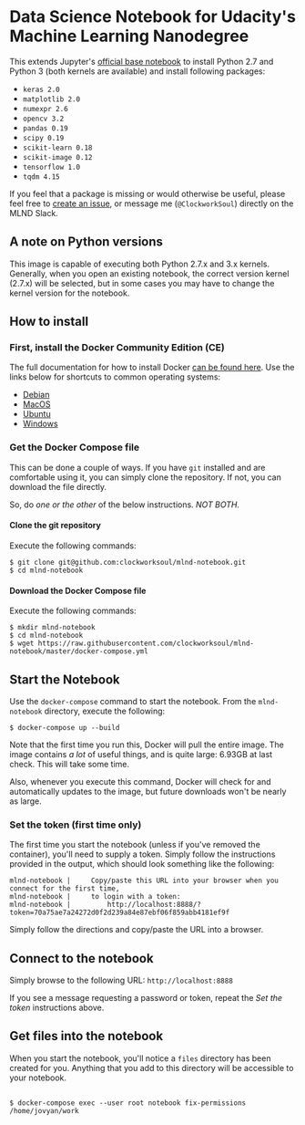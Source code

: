 # Data Science Notebook for Udacity's Machine Learning Nanodegree

This extends Jupyter's [official base notebook](https://github.com/jupyter/docker-stacks/tree/master/base-notebook) to install Python 2.7 and Python 3 (both kernels are available) and install following packages:

* `keras 2.0`
* `matplotlib 2.0`
* `numexpr 2.6`
* `opencv 3.2`
* `pandas 0.19`
* `scipy 0.19`
* `scikit-learn 0.18`
* `scikit-image 0.12`
* `tensorflow 1.0`
* `tqdm 4.15`

If you feel that a package is missing or would otherwise be useful, please feel free to [create an issue](https://github.com/clockworksoul/mlnd-notebook/issues/new), or message me (`@ClockworkSoul`) directly on the MLND Slack.

## A note on Python versions

This image is capable of executing both Python 2.7.x and 3.x kernels. Generally, when you open an existing notebook, the correct version kernel (2.7.x) will be selected, but in some cases you may have to change the kernel version for the notebook.

## How to install

### First, install the Docker Community Edition (CE)

The full documentation for how to install Docker [can be found here](https://docs.docker.com/engine/installation/). Use the links below for shortcuts to common operating systems:
* [Debian](https://store.docker.com/editions/community/docker-ce-server-debian)
* [MacOS](https://store.docker.com/editions/community/docker-ce-desktop-mac)
* [Ubuntu](https://store.docker.com/editions/community/docker-ce-server-ubuntu)
* [Windows](https://store.docker.com/editions/community/docker-ce-desktop-windows)

### Get the Docker Compose file

This can be done a couple of ways. If you have `git` installed and are comfortable using it, you can simply clone the repository. If not, you can download the file directly.

So, do _one or the other_ of the below instructions. _NOT BOTH._

#### Clone the git repository

Execute the following commands:

```
$ git clone git@github.com:clockworksoul/mlnd-notebook.git
$ cd mlnd-notebook
```

#### Download the Docker Compose file

Execute the following commands:

```
$ mkdir mlnd-notebook
$ cd mlnd-notebook
$ wget https://raw.githubusercontent.com/clockworksoul/mlnd-notebook/master/docker-compose.yml
```

## Start the Notebook

Use the `docker-compose` command to start the notebook. From the `mlnd-notebook` directory, execute the following:

```
$ docker-compose up --build
```

Note that the first time you run this, Docker will pull the entire image. The image contains _a lot_ of useful things, and is quite large: 6.93GB at last check. This will take some time.

Also, whenever you execute this command, Docker will check for and automatically updates to the image, but future downloads won't be nearly as large.


### Set the token (first time only)

The first time you start the notebook (unless if you've removed the container), you'll need to supply a token. Simply follow the instructions provided in the output, which should look something like the following:

```
mlnd-notebook |     Copy/paste this URL into your browser when you connect for the first time,
mlnd-notebook |     to login with a token:
mlnd-notebook |         http://localhost:8888/?token=70a75ae7a24272d0f2d239a84e87ebf06f859abb4181ef9f
```

Simply follow the directions and copy/paste the URL into a browser.

## Connect to the notebook

Simply browse to the following URL: `http://localhost:8888`

If you see a message requesting a password or token, repeat the _Set the token_ instructions above.

## Get files into the notebook

When you start the notebook, you'll notice a `files` directory has been created for you. Anything that you add to this directory will be accessible to your notebook. 

##

```
$ docker-compose exec --user root notebook fix-permissions /home/jovyan/work
```